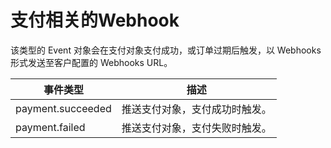 # 支付相关的Webhook

该类型的 Event 对象会在支付对象支付成功，或订单过期后触发，以 Webhooks 形式发送至客户配置的 Webhooks URL。

| 事件类型          | 描述                           |
| ----------------- | ------------------------------ |
| payment.succeeded | 推送支付对象，支付成功时触发。 |
| payment.failed    | 推送支付对象，支付失败时触发。 |